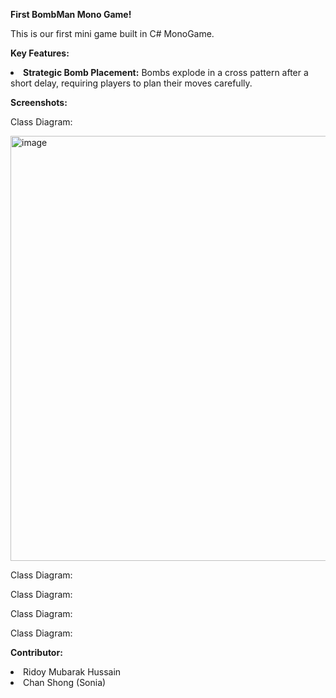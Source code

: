 <p><b>First BombMan Mono Game!</b></p>
<p>This is our first mini game built in C# MonoGame. </p>

<p><b>Key Features:</b></p>
<li><b>Strategic Bomb Placement:</b> Bombs explode in a cross pattern after a short delay, requiring players to plan their moves carefully.</li>

<p><b>Screenshots:</b></p>
<p>Class Diagram:</p>
<img width="680" alt="image" src="https://github.com/user-attachments/assets/0634a835-3b70-4aca-92a3-d9eafae6f1e6">

<p>Class Diagram:</p>


<p>Class Diagram:</p>


<p>Class Diagram:</p>



<p>Class Diagram:</p>


<p><b>Contributor:</b></p>
<li>Ridoy Mubarak Hussain</li>
<li>Chan Shong (Sonia)</li>
